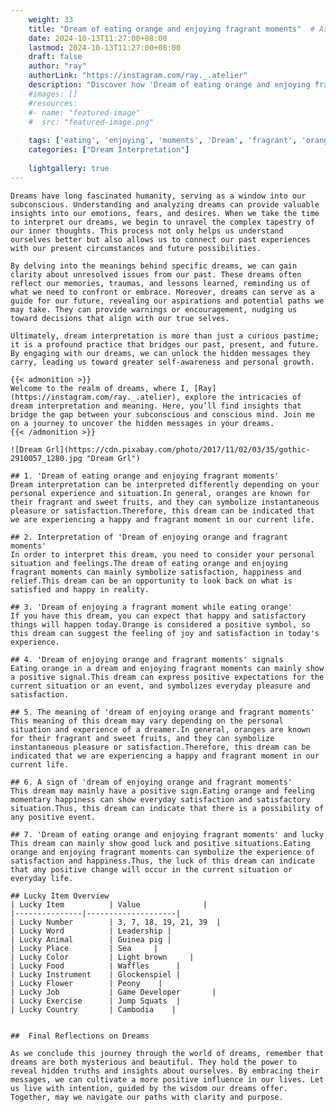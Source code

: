 ```yaml
---
    weight: 33
    title: "Dream of eating orange and enjoying fragrant moments"  # Assuming 'title' column exists
    date: 2024-10-13T11:27:00+08:00
    lastmod: 2024-10-13T11:27:00+08:00
    draft: false
    author: "ray"
    authorLink: "https://instagram.com/ray._.atelier"
    description: "Discover how 'Dream of eating orange and enjoying fragrant moments' can interpret your future and uncover its significant meanings in your life."
    #images: []
    #resources:
    #- name: "featured-image"
    #  src: "featured-image.png"
    
    tags: ['eating', 'enjoying', 'moments', 'Dream', 'fragrant', 'orange', 'and', 'of']
    categories: ["Dream Interpretation"]
    
    lightgallery: true
---
```

    
    Dreams have long fascinated humanity, serving as a window into our subconscious. Understanding and analyzing dreams can provide valuable insights into our emotions, fears, and desires. When we take the time to interpret our dreams, we begin to unravel the complex tapestry of our inner thoughts. This process not only helps us understand ourselves better but also allows us to connect our past experiences with our present circumstances and future possibilities.
    
    By delving into the meanings behind specific dreams, we can gain clarity about unresolved issues from our past. These dreams often reflect our memories, traumas, and lessons learned, reminding us of what we need to confront or embrace. Moreover, dreams can serve as a guide for our future, revealing our aspirations and potential paths we may take. They can provide warnings or encouragement, nudging us toward decisions that align with our true selves.
    
    Ultimately, dream interpretation is more than just a curious pastime; it is a profound practice that bridges our past, present, and future. By engaging with our dreams, we can unlock the hidden messages they carry, leading us toward greater self-awareness and personal growth.
    
    {{< admonition >}}
    Welcome to the realm of dreams, where I, [Ray](https://instagram.com/ray._.atelier), explore the intricacies of dream interpretation and meaning. Here, you’ll find insights that bridge the gap between your subconscious and conscious mind. Join me on a journey to uncover the hidden messages in your dreams.
    {{< /admonition >}}
    
    ![Dream Grl](https://cdn.pixabay.com/photo/2017/11/02/03/35/gothic-2910057_1280.jpg "Dream Grl")
    
    ## 1. 'Dream of eating orange and enjoying fragrant moments'
    Dream interpretation can be interpreted differently depending on your personal experience and situation.In general, oranges are known for their fragrant and sweet fruits, and they can symbolize instantaneous pleasure or satisfaction.Therefore, this dream can be indicated that we are experiencing a happy and fragrant moment in our current life.
    
    ## 2. Interpretation of 'Dream of enjoying orange and fragrant moments'
    In order to interpret this dream, you need to consider your personal situation and feelings.The dream of eating orange and enjoying fragrant moments can mainly symbolize satisfaction, happiness and relief.This dream can be an opportunity to look back on what is satisfied and happy in reality.
    
    ## 3. 'Dream of enjoying a fragrant moment while eating orange'
    If you have this dream, you can expect that happy and satisfactory things will happen today.Orange is considered a positive symbol, so this dream can suggest the feeling of joy and satisfaction in today's experience.
    
    ## 4. 'Dream of enjoying orange and fragrant moments' signals
    Eating orange in a dream and enjoying fragrant moments can mainly show a positive signal.This dream can express positive expectations for the current situation or an event, and symbolizes everyday pleasure and satisfaction.
    
    ## 5. The meaning of 'dream of enjoying orange and fragrant moments'
    This meaning of this dream may vary depending on the personal situation and experience of a dreamer.In general, oranges are known for their fragrant and sweet fruits, and they can symbolize instantaneous pleasure or satisfaction.Therefore, this dream can be indicated that we are experiencing a happy and fragrant moment in our current life.
    
    ## 6. A sign of 'dream of enjoying orange and fragrant moments'
    This dream may mainly have a positive sign.Eating orange and feeling momentary happiness can show everyday satisfaction and satisfactory situation.Thus, this dream can indicate that there is a possibility of any positive event.
    
    ## 7. 'Dream of eating orange and enjoying fragrant moments' and lucky
    This dream can mainly show good luck and positive situations.Eating orange and enjoying fragrant moments can symbolize the experience of satisfaction and happiness.Thus, the luck of this dream can indicate that any positive change will occur in the current situation or everyday life.
    
    ## Lucky Item Overview
    | Lucky Item          | Value              |
    |---------------|--------------------|
    | Lucky Number        | 3, 7, 18, 19, 21, 39  |
    | Lucky Word          | Leadership |
    | Lucky Animal        | Guinea pig |
    | Lucky Place         | Sea     |
    | Lucky Color         | Light brown     |
    | Lucky Food          | Waffles      |
    | Lucky Instrument    | Glockenspiel |
    | Lucky Flower        | Peony    |
    | Lucky Job           | Game Developer       |
    | Lucky Exercise      | Jump Squats  |
    | Lucky Country       | Cambodia    |
    
    
    ##  Final Reflections on Dreams
    
    As we conclude this journey through the world of dreams, remember that dreams are both mysterious and beautiful. They hold the power to reveal hidden truths and insights about ourselves. By embracing their messages, we can cultivate a more positive influence in our lives. Let us live with intention, guided by the wisdom our dreams offer. Together, may we navigate our paths with clarity and purpose.
    